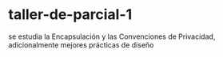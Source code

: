# taller-de-parcial-1
se estudia la Encapsulación y las Convenciones de Privacidad, adicionalmente mejores prácticas de diseño
